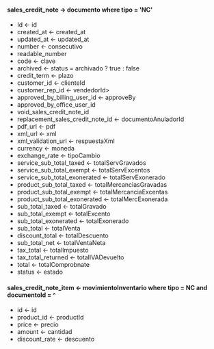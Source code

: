 #### sales_credit_note -> documento where tipo = 'NC'

- Id <- id
- created_at <- created_at
- updated_at <- updated_at
- number <- consecutivo
- readable_number
- code <- clave
- archived <- status = archivado ? true : false
- credit_term <- plazo
- customer_id <- clienteId
- customer_rep_id  <- vendedorId>
- approved_by_billing_user_id <- approveBy
- approved_by_office_user_id 
- void_sales_credit_note_id
- replacement_sales_credit_note_id <- documentoAnuladorId
- pdf_url <- pdf
- xml_url <- xml
- xml_validation_url <- respuestaXml
- currency <- moneda
- exchange_rate <- tipoCambio
- service_sub_total_taxed <- totalServGravados
- service_sub_total_exempt <- totalServExcentos
- service_sub_total_exonerated <- totalServExonerado
- product_sub_total_taxed <- totalMercanciasGravadas
- product_sub_total_exempt <- totalMercanciaExcentas
- product_sub_total_exonerated <- totalMercExonerada
- sub_total_taxed <- totalGravado
- sub_total_exempt <- totalExcento
- sub_total_exonerated <- totalExonerado
- sub_total <- totalVenta
- discount_total <- totalDescuento
- sub_total_net <- totalVentaNeta
- tax_total <- totalImpuesto
- tax_total_returned <- totalIVADevuelto
- total <- totalComprobnate
- status <- estado 

#### sales_credit_note_item <- movimientoInventario where tipo = NC and documentoId = ^

- id <- id
- product_id <- productId
- price <- precio
- amount <- cantidad
- discount_rate <- descuento